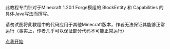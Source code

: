 此教程专门针对于Minecraft 1.20.1 Forge模组的 BlockEntity 和 Capabilities 的具体Java写法而撰写。

请勿试图将此教程中的代码应用于其他Minecraft版本，作者无法保证其能够正常运行（事实上，作者几乎可以保证部分代码不可能正常运行）

<a href = "../tutorial/block_entity.md">点我开始</a>
